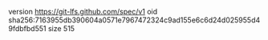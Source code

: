 version https://git-lfs.github.com/spec/v1
oid sha256:7163955db390604a0571e7967472324c9ad155e6c6d24d025955d49fdbfbd551
size 515
